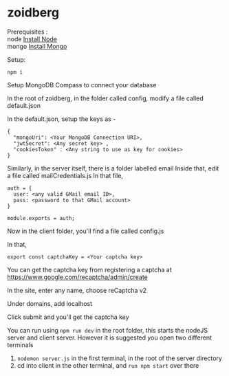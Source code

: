 # zoidberg

Prerequisites : <br>
node  [Install Node](https://nodejs.org/)<br>
mongo [Install Mongo](https://docs.mongodb.com/manual/installation/)<br>

Setup:

```npm i```

Setup MongoDB Compass to connect your database

In the root of zoidberg, in the folder called config, modify a file called default.json

In the default.json, setup the keys as -

```
{
  "mongoUri": <Your MongoDB Connection URI>,
  "jwtSecret": <Any secret key> ,
  "cookiesToken" : <Any string to use as key for cookies>
}
```

Similarly, in the server itself, there is a folder labelled email
Inside that, edit a file called mailCredentials.js
In that file, 

```
auth = {
  user: <any valid GMail email ID>,
  pass: <password to that GMail account>
}

module.exports = auth;

```


Now in the client folder, you'll find a file called config.js

In that, 

```
export const captchaKey = <Your captcha key>

```

You can get the captcha key from registering a captcha at https://www.google.com/recaptcha/admin/create

In the site, enter any name, choose reCaptcha v2

Under domains, add localhost

Click submit and you'll get the captcha key

You can run using `npm run dev` in the root folder, this starts the nodeJS server and client server.
However it is suggested you open two different terminals <br>
1. ```nodemon server.js``` in the first terminal, in the root of the server directory<br> 
2. cd into client in the other terminal, and ```run npm start``` over there
